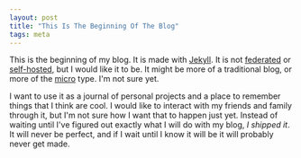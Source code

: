 ```yaml
---
layout: post
title: "This Is The Beginning Of The Blog"
tags: meta
---
```


This is the beginning of my blog. It is made with [Jekyll](https://jekyllrb.com). It is not [federated](https://www.gnu.org/software/social/) or [self-hosted](https://tent.io), but I would like it to be. It might be more of a traditional blog, or more of the [micro](https://micro.blog) type. I'm not sure yet.

I want to use it as a journal of personal projects and a place to remember things that I think are cool. I would like to interact with my friends and family through it, but I'm not sure how I want that to happen just yet. Instead of waiting until I've figured out exactly what I will do with my blog, _I shipped it_. It will never be perfect, and if I wait until I know it will be it will probably never get made.
